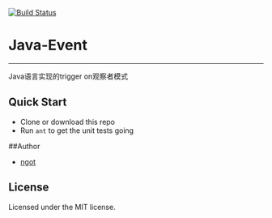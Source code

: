 [![Build Status](https://travis-ci.org/ngot/java-event.png?branch=master)](https://travis-ci.org/ngot/java-event)

# Java-Event
----------
Java语言实现的trigger on观察者模式

## Quick Start
- Clone or download this repo
- Run `ant` to get the unit tests going

##Author
- [ngot](http://www.weibo.com/u/1751144103)

## License
Licensed under the MIT license.
